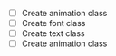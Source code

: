 - [ ] Create animation class
- [ ] Create font class
- [ ] Create text class
- [ ] Create animation class
